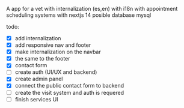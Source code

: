 A app for a vet with internalization (es,en) with i18n
with appointment scheduling systems with nextjs 14
posible database mysql

todo:

- [x] add internalization
- [x] add responsive nav and footer
- [x] make internalization on the navbar
- [x] the same to the footer
- [x] contact form
- [ ] create auth (UI/UX and backend)
- [x] create admin panel
- [x] connect the public contact form to backend
- [ ] create the visit system and auth is requered
- [ ] finish services UI
